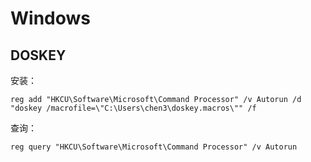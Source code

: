 # Windows

## DOSKEY

安装：

```console
reg add "HKCU\Software\Microsoft\Command Processor" /v Autorun /d "doskey /macrofile=\"C:\Users\chen3\doskey.macros\"" /f
```

查询：

```console
reg query "HKCU\Software\Microsoft\Command Processor" /v Autorun
```
